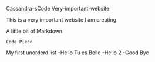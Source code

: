  Cassandra-sCode
 Very-important-website
 
This is a very important website I am creating

A little bit of Markdown

`Code Piece`

My first unorderd list
-Hello Tu es Belle
-Hello 2
-Good Bye
